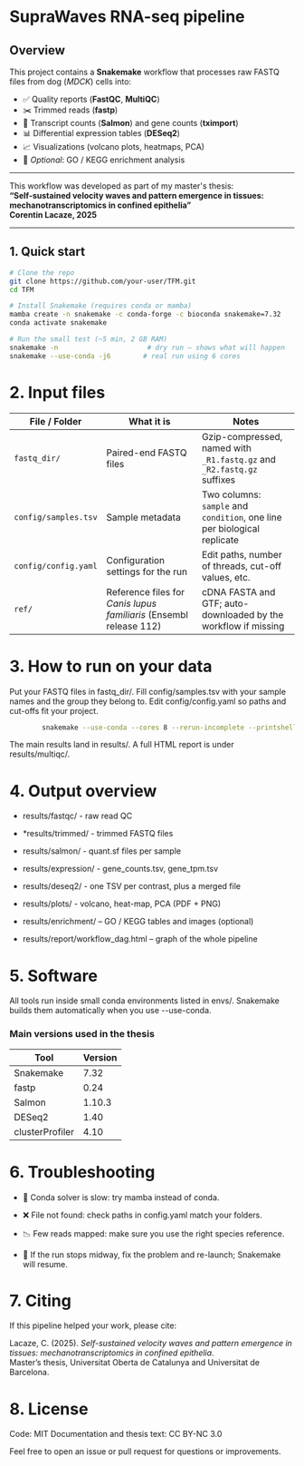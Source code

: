 # SupraWaves RNA-seq pipeline
## Overview
This project contains a **Snakemake** workflow that processes raw FASTQ files from dog (*MDCK*) cells into:

- ✅ Quality reports (**FastQC**, **MultiQC**)  
- ✂️ Trimmed reads (**fastp**)  
- 🔢 Transcript counts (**Salmon**) and gene counts (**tximport**)  
- 📊 Differential expression tables (**DESeq2**)  
- 📈 Visualizations (volcano plots, heatmaps, PCA)  
- 🧬 *Optional*: GO / KEGG enrichment analysis

---

This workflow was developed as part of my master's thesis:  
**“Self-sustained velocity waves and pattern emergence in tissues: mechanotranscriptomics in confined epithelia”**  
**Corentin Lacaze, 2025**


----------------------------------------------------------------------------------------------------------------------------------------------------------------------------------

## 1. Quick start

```bash
# Clone the repo
git clone https://github.com/your-user/TFM.git
cd TFM

# Install Snakemake (requires conda or mamba)
mamba create -n snakemake -c conda-forge -c bioconda snakemake=7.32
conda activate snakemake

# Run the small test (~5 min, 2 GB RAM)
snakemake -n                      # dry run – shows what will happen
snakemake --use-conda -j6        # real run using 6 cores


```

# 2. Input files
| File / Folder        | What it is                                                            | Notes                                                                 |
|----------------------|------------------------------------------------------------------------|-----------------------------------------------------------------------|
| `fastq_dir/`         | Paired-end FASTQ files                                                 | Gzip-compressed, named with `_R1.fastq.gz` and `_R2.fastq.gz` suffixes |
| `config/samples.tsv` | Sample metadata                                                       | Two columns: `sample` and `condition`, one line per biological replicate |
| `config/config.yaml` | Configuration settings for the run                                    | Edit paths, number of threads, cut-off values, etc.                   |
| `ref/`               | Reference files for *Canis lupus familiaris* (Ensembl release 112)    | cDNA FASTA and GTF; auto-downloaded by the workflow if missing        |


# 3. How to run on your data

Put your FASTQ files in fastq_dir/.
Fill config/samples.tsv with your sample names and the group they belong to.
Edit config/config.yaml so paths and cut-offs fit your project.

```bash        
        snakemake --use-conda --cores 8 --rerun-incomplete --printshellcmds
```

The main results land in results/. A full HTML report is under results/multiqc/.



# 4. Output overview

- results/fastqc/ - raw read QC
    
- *results/trimmed/ - trimmed FASTQ files

- results/salmon/ - quant.sf files per sample

- results/expression/ - gene_counts.tsv, gene_tpm.tsv

- results/deseq2/ - one TSV per contrast, plus a merged file

- results/plots/ - volcano, heat-map, PCA (PDF + PNG)

- results/enrichment/ – GO / KEGG tables and images (optional)

- results/report/workflow_dag.html – graph of the whole pipeline


# 5. Software

All tools run inside small conda environments listed in envs/.
Snakemake builds them automatically when you use --use-conda.

### Main versions used in the thesis

| Tool             | Version |
|------------------|---------|
| Snakemake        | 7.32    |
| fastp            | 0.24    |
| Salmon           | 1.10.3  |
| DESeq2           | 1.40    |
| clusterProfiler  | 4.10    |

# 6. Troubleshooting

- 🐢 Conda solver is slow: try mamba instead of conda.

- ❌ File not found: check paths in config.yaml match your folders.

- 📉 Few reads mapped: make sure you use the right species reference.

- 🔁 If the run stops midway, fix the problem and re-launch; Snakemake will resume.

# 7. Citing

If this pipeline helped your work, please cite:

Lacaze, C. (2025). *Self-sustained velocity waves and pattern emergence in tissues: mechanotranscriptomics in confined epithelia*.  
Master’s thesis, Universitat Oberta de Catalunya and Universitat de Barcelona.

# 8. License

Code: MIT
Documentation and thesis text: CC BY-NC 3.0

Feel free to open an issue or pull request for questions or improvements.
